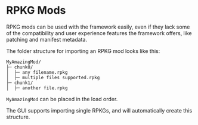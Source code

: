 # RPKG Mods
RPKG mods can be used with the framework easily, even if they lack some of the compatibility and user experience features the framework offers, like patching and manifest metadata.

The folder structure for importing an RPKG mod looks like this:
```
MyAmazingMod/
├─ chunk0/
│  ├─ any filename.rpkg
│  ├─ multiple files supported.rpkg
├─ chunk1/
│  ├─ another file.rpkg
```

`MyAmazingMod` can be placed in the load order.

The GUI supports importing single RPKGs, and will automatically create this structure.
